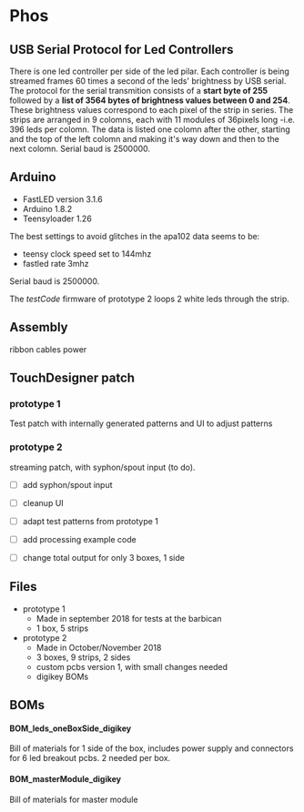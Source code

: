 Phos
===

USB Serial Protocol for Led Controllers
---
There is one led controller per side of the led pilar.
Each controller is being streamed frames 60 times a second of the leds' brightness by USB serial.
The protocol for the serial transmition consists of a __start byte of 255__ followed by a __list of 3564 bytes of brightness values between 0 and 254__.
These brightness values correspond to each pixel of the strip in series. The strips are arranged in 9 colomns, each with 11 modules of 36pixels long -i.e. 396 leds per colomn.
The data is listed one colomn after the other, starting and the top of the left colomn and making it's way down and then to the next colomn.
Serial baud is 2500000.

Arduino
---
- FastLED version 3.1.6
- Arduino 1.8.2
- Teensyloader 1.26


The best settings to avoid glitches in the apa102 data seems to be:
- teensy clock speed set to 144mhz
- fastled rate 3mhz

Serial baud is 2500000.

The _testCode_ firmware of prototype 2 loops 2 white leds through the strip.


Assembly
---
ribbon cables
power




TouchDesigner patch
---
### prototype 1
Test patch with internally generated patterns and UI to adjust patterns
### prototype 2
streaming patch, with syphon/spout input (to do).
- [ ] add syphon/spout input
- [ ] cleanup UI
- [ ] adapt test patterns from prototype 1
- [ ] add processing example code
- [ ] change total output for only 3 boxes, 1 side


Files
---
- prototype 1
  - Made in september 2018 for tests at the barbican
  - 1 box, 5 strips
- prototype 2
  - Made in October/November 2018
  - 3 boxes, 9 strips, 2 sides
  - custom pcbs version 1, with small changes needed
  - digikey BOMs


BOMs
---

#### BOM_leds_oneBoxSide_digikey

Bill of materials for 1 side of the box, includes power supply and connectors for 6 led breakout pcbs.
2 needed per box.


####  BOM_masterModule_digikey

Bill of materials for master module
